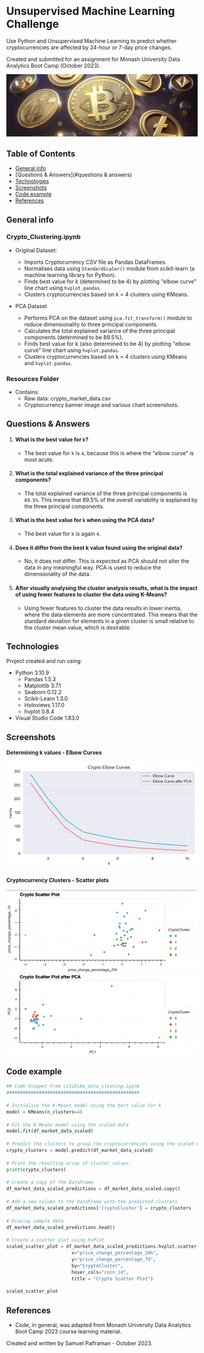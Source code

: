 # Unsupervised Machine Learning Challenge
Use Python and Unsupervised Machine Learning to predict whether cryptocurrencies are affected by 24-hour or 7-day price changes.

Created and submitted for an assignment for Monash University Data Analytics Boot Camp (October 2023).

![crypto](Resources/crypto.jpg)

## Table of Contents

- [General info](#general-info)
- [Questions & Answers](#questions & answers)
- [Technologies](#technologies)
- [Screenshots](#screenshots)
- [Code example](#code-example)
- [References](#references)

## General info

### Crypto_Clustering.ipynb

- Original Dataset:
  - Imports Cryptocurrency CSV file as Pandas DataFrames.
  - Normalises data using `StandardScaler()` module from scikit-learn (a machine learning library for Python).
  - Finds best value for k (determined to be 4) by plotting "elbow curve" line chart using `hvplot.pandas`.
  - Clusters cryptocurrencies based on k = 4 clusters using KMeans.

- PCA Dataset
  - Performs PCA on the dataset using `pca.fit_transform()` module to reduce dimensionality to three principal components.
  - Calculates the total explained variance of the three principal components (determined to be 89.5%).
  - Finds best value for k (also determined to be 4) by plotting "elbow curve" line chart using `hvplot.pandas`.
  - Clusters cryptocurrencies based on k = 4 clusters using KMeans and `hvplot.pandas`.

### Resources Folder

- Contains: 
  - Raw data: crypto_market_data.csv
  - Cryptocurrency banner image and various chart screenshots.

## Questions & Answers

1. #### What is the best value for `k`?

   - The best value for `k` is `4`, because this is where the "elbow curve" is most acute.

2. #### What is the total explained variance of the three principal components?

   - The total explained variance of the three principal components is `89.5%`. This means that 89.5% of the overall variability is explained by the three principal components.

3. #### What is the best value for `k` when using the PCA data?

   - The best value for `k` is again `4`.

4. #### Does it differ from the best k value found using the original data?

   - No, it does not differ. This is expected as PCA should not alter the data in any meaningful way. PCA is used to reduce the dimensionality of the data.

5. #### After visually analysing the cluster analysis results, what is the impact of using fewer features to cluster the data using K-Means?

   - Using fewer features to cluster the data results in lower inertia, where the data elements are more concentrated. This means that the standard deviation for elements in a given cluster is small relative to the cluster mean value, which is desirable.

## Technologies

Project created and run using:

- Python 3.10.9
  - Pandas 1.5.3
  - Matplotlib 3.7.1
  - Seaborn 0.12.2
  - Scikit-Learn 1.3.0
  - Holoviews 1.17.0
  - hvplot 0.8.4
- Visual Studio Code 1.83.0


## Screenshots

#### Determining k values - Elbow Curves

![elbow_curves](Resources/elbow_curves.png)

#### Cryptocurrency Clusters - Scatter plots

![clusters](Resources/clusters.png)

## Code example

```python
## Code Snippet from citibike_data_cleaning.ipynb
#################################################

# Initialise the K-Means model using the best value for k
model = KMeans(n_clusters=4)

# Fit the K-Means model using the scaled data
model.fit(df_market_data_scaled)

# Predict the clusters to group the cryptocurrencies using the scaled data
crypto_clusters = model.predict(df_market_data_scaled)

# Print the resulting array of cluster values.
print(crypto_clusters)

# Create a copy of the DataFrame
df_market_data_scaled_predictions = df_market_data_scaled.copy()

# Add a new column to the DataFrame with the predicted clusters
df_market_data_scaled_predictions['CryptoCluster'] = crypto_clusters

# Display sample data
df_market_data_scaled_predictions.head()

# Create a scatter plot using hvPlot
scaled_scatter_plot = df_market_data_scaled_predictions.hvplot.scatter(
                        x="price_change_percentage_24h",
                        y="price_change_percentage_7d",
                        by="CryptoCluster",
                        hover_cols="coin_id",
                        title = "Crypto Scatter Plot")

scaled_scatter_plot
```

## References

- Code, in general, was adapted from Monash University Data Analytics Boot Camp 2023 course learning material.

Created and written by Samuel Palframan - October 2023.
